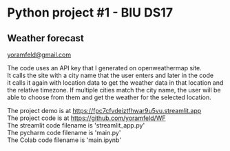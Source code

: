 # Python project #1 - BIU DS17
## Weather forecast
yoramfeld@gmail.com

The code uses an API key that I generated on openweathermap site.  
It calls the site with a city name that the user enters and later in the code  
it calls it again with location data to get the weather data in that location and the relative timezone.
If multiple cities match the city name, the user will be able to choose
from them and get the weather for the selected location.

The project demo is at https://fpc7cfvdeiztfhwar9u5vu.streamlit.app  
The project code is at https://github.com/yoramfeld/WF  
The streamlit code filename is 'streamlit_app.py'  
The pycharm code filename is 'main.py'  
The Colab code filename is 'main.ipynb'
